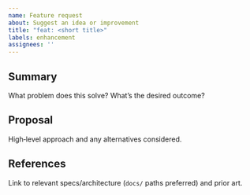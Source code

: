 ```yaml
---
name: Feature request
about: Suggest an idea or improvement
title: "feat: <short title>"
labels: enhancement
assignees: ''
---
```


## Summary

What problem does this solve? What’s the desired outcome?

## Proposal

High‑level approach and any alternatives considered.

## References

Link to relevant specs/architecture (`docs/` paths preferred) and prior art.

